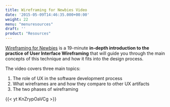 ```yaml
---
title: Wireframing for Newbies Video
date: '2015-05-09T14:46:35.000+00:00'
weight: 22
menu: "menuresources"
draft: ''
product: "Resources"
---
```


[Wireframing for Newbies](https://www.youtube.com/watch?v=KnZrypOaVCg) is a 19-minute
**in-depth introduction to the practice of User Interface Wireframing** that will guide you through the main concepts of this technique and how it fits into the design process.

The video covers three main topics:

1. The role of UX in the software development process
1. What wireframes are and how they compare to other UX artifacts
1. The two phases of wireframing

{{< yt KnZrypOaVCg >}}
